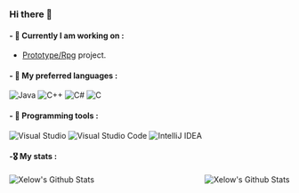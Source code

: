 ### Hi there 👋

#### - 🔨 Currently I am working on :
- [Prototype/Rpg](https://github.com/MignonPetitXelow/RpgProject) project.

#### - 💭 My preferred languages : 
![Java](https://img.shields.io/badge/java-%23ED8B00.svg?style=flat&logo=java&logoColor=white)
![C++](https://img.shields.io/badge/c++-%2300599C.svg?style=flat&logo=c%2B%2B&logoColor=white)
![C#](https://img.shields.io/badge/c%23-%23239120.svg?style=flat&logo=c-sharp&logoColor=white)
![C](https://img.shields.io/badge/c-%2300599C.svg?style=flat&logo=c&logoColor=white)

#### - 💾 Programming tools :

![Visual Studio](https://img.shields.io/badge/Visual%20Studio-5C2D91.svg?flate&logo=visual-studio&logoColor=white)
![Visual Studio Code](https://img.shields.io/badge/Visual%20Studio%20Code-0078d7.svg?style=flate&logo=visual-studio-code&logoColor=white)
![IntelliJ IDEA](https://img.shields.io/badge/IntelliJIDEA-000000.svg?style=flat&logo=intellij-idea&logoColor=white)

#### -🎖️ My stats :

<img align="left" alt="Xelow's Github Stats" src="https://github-readme-stats.vercel.app/api/top-langs/?username=MignonPetitXelow&show_icons=true&hide_border=true&theme=gotham" />
<img align="right" alt="Xelow's Github Stats" src="https://github-readme-stats.vercel.app/api?username=MignonPetitXelow&show_icons=true&hide_border=true&theme=gotham" />
